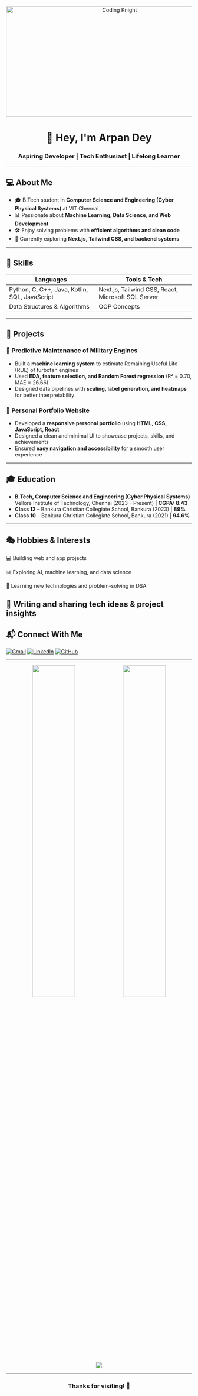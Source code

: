<div align="center">
  <img src="https://media3.giphy.com/media/v1.Y2lkPTc5MGI3NjExZGYwYWZ3b2JsZTZ6ZHR3eTA0OW81bGhobzRpZ3A3MGs5amxxZW1yayZlcD12MV9pbnRlcm5hbF9naWZfYnlfaWQmY3Q9Zw/26tn33aiTi1jkl6H6/giphy.gif" width="600" height="300" alt="Coding Knight" />
</div>

<h1 align="center">👋 Hey, I'm Arpan Dey</h1>
<h3 align="center">Aspiring Developer | Tech Enthusiast | Lifelong Learner</h3>

---

## 💻 About Me

- 🎓 B.Tech student in **Computer Science and Engineering (Cyber Physical Systems)** at VIT Chennai  
- 📊 Passionate about **Machine Learning, Data Science, and Web Development**  
- 🛠️ Enjoy solving problems with **efficient algorithms and clean code**  
- 🌱 Currently exploring **Next.js, Tailwind CSS, and backend systems**  

---

## 🔧 Skills

| Languages | Tools & Tech |
|-----------|--------------|
| Python, C, C++, Java, Kotlin, SQL, JavaScript | Next.js, Tailwind CSS, React, Microsoft SQL Server |
| Data Structures & Algorithms | OOP Concepts |

---

## 🚀 Projects

### 🔹 Predictive Maintenance of Military Engines  
- Built a **machine learning system** to estimate Remaining Useful Life (RUL) of turbofan engines  
- Used **EDA, feature selection, and Random Forest regression** (R² = 0.70, MAE = 26.66)  
- Designed data pipelines with **scaling, label generation, and heatmaps** for better interpretability  

### 🔹 Personal Portfolio Website  
- Developed a **responsive personal portfolio** using **HTML, CSS, JavaScript, React**  
- Designed a clean and minimal UI to showcase projects, skills, and achievements  
- Ensured **easy navigation and accessibility** for a smooth user experience  

---

## 🎓 Education

- **B.Tech, Computer Science and Engineering (Cyber Physical Systems)**  
  Vellore Institute of Technology, Chennai (2023 – Present) | **CGPA: 8.43**  
- **Class 12** – Bankura Christian Collegiate School, Bankura (2023) | **89%**  
- **Class 10** – Bankura Christian Collegiate School, Bankura (2021) | **94.6%**  

---

## 🎭 Hobbies & Interests

💻 Building web and app projects

📊 Exploring AI, machine learning, and data science

📖 Learning new technologies and problem-solving in DSA

📝 Writing and sharing tech ideas & project insights
---

## 📬 Connect With Me

[![Gmail](https://img.shields.io/badge/Email-arpand255@gmail.com-D14836?style=flat-square&logo=gmail&logoColor=white)](mailto:arpand255@gmail.com)
[![LinkedIn](https://img.shields.io/badge/LinkedIn-Arpan_Dey-0077B5?style=flat-square&logo=linkedin&logoColor=white)](https://www.linkedin.com/in/arpan-dey-1405)
[![GitHub](https://img.shields.io/badge/GitHub-arpandey1405-181717?style=flat-square&logo=github&logoColor=white)](https://github.com/arpandey1405)

---

<p align="center">
  <img src="https://github-readme-stats.vercel.app/api?username=arpandey1405&show_icons=true&theme=tokyonight" width="48%" />
  <img src="https://github-readme-stats.vercel.app/api/top-langs/?username=arpandey1405&layout=compact&theme=tokyonight" width="48%" />
</p>

<p align="center">
  <img src="https://komarev.com/ghpvc/?username=arpandey1405&label=PROFILE+VIEWS&style=for-the-badge" />
</p>

---

<h3 align="center">Thanks for visiting! 🚀</h3>
